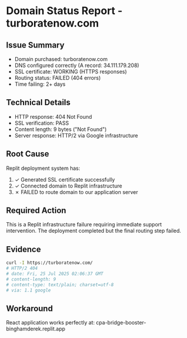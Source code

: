 # Domain Status Report - turboratenow.com

## Issue Summary
- Domain purchased: turboratenow.com 
- DNS configured correctly (A record: 34.111.179.208)
- SSL certificate: WORKING (HTTPS responses)
- Routing status: FAILED (404 errors)
- Time failing: 2+ days

## Technical Details
- HTTP response: 404 Not Found
- SSL verification: PASS
- Content length: 9 bytes ("Not Found")
- Server response: HTTP/2 via Google infrastructure

## Root Cause
Replit deployment system has:
1. ✓ Generated SSL certificate successfully
2. ✓ Connected domain to Replit infrastructure  
3. ✗ FAILED to route domain to our application server

## Required Action
This is a Replit infrastructure failure requiring immediate support intervention. The deployment completed but the final routing step failed.

## Evidence
```bash
curl -I https://turboratenow.com/
# HTTP/2 404 
# date: Fri, 25 Jul 2025 02:06:37 GMT
# content-length: 9
# content-type: text/plain; charset=utf-8
# via: 1.1 google
```

## Workaround
React application works perfectly at: cpa-bridge-booster-binghamderek.replit.app
